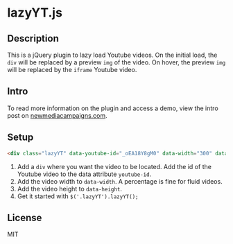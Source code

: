 lazyYT.js
======

## Description

This is a jQuery plugin to lazy load Youtube videos. On the initial load, the `div` will be replaced by a preview `img` of the video. On hover, the preview `img` will be replaced by the `iframe` Youtube video.

## Intro

To read more information on the plugin and access a demo, view the intro post on [newmediacampaigns.com](http://www.newmediacampaigns.com/blog/lazyytjs-a-jquery-plugin-to-lazy-load-youtube-videos).

## Setup

```html
<div class="lazyYT" data-youtube-id="_oEA18Y8gM0" data-width="300" data-height="200">loading...</div>
```

1. Add a `div` where you want the video to be located. Add the id of the Youtube video to the data attribute `youtube-id`.
2. Add the video width to `data-width`. A percentage is fine for fluid videos.
3. Add the video height to `data-height`.
4. Get it started with `$('.lazyYT').lazyYT();`


## License

MIT
